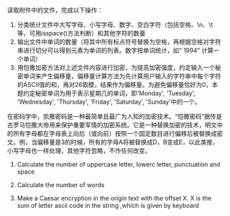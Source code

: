 读取附件中的文件，完成以下操作：

1. 分类统计文件中大写字母、小写字母、数字、空白字符（包括空格、\n、\t等，可用isspace()方法判断）和其他字符的数量
2. 输出文件中单词的数量（将其中所有标点符号替换为空格，再根据空格对字符串进行切分可以得到元素为单词的列表。数字按单词统计，如“ 1994” 计算一个单词）
3. 用恺撒加密方法对上述文件内容进行加密，为提高加密强度，约定输入一个秘密单词来产生偏移量，偏移量计算方法为先计算用户输入的字符串中每个字符的ASCII值的和，再对26取模，结果作为偏移量。为避免偏移量恰好为0，本题约定秘密单词为用于表示星期几的单词，即'Monday', 'Tuesday', 'Wednesday', 'Thursday', 'Friday', 'Saturday', 'Sunday'中的一个。

在密码学中，凯撒密码是一种最简单且最广为人知的加密技术。“恺撒密码”据传是古罗马恺撒大帝用来保护重要军情的加密系统。它是一种替换加密的技术，明文中的所有字母都在字母表上向后（或向前）按照一个固定数目进行偏移后被替换成密文。例，当偏移量是3的时候，所有的字母A将被替换成D，B变成E，以此类推，小写字母也一样处理，其他字符忽略，不作任何改变。



1. Calculate the number of uppercase letter, lowerc letter, punctuation and space

2. Calculate the number of words

3. Make a Caesar encryption in the origin text with the offset X.
X  is the sum of letter ascii code in the string ,which is given by keyboard 